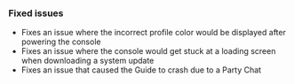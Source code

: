 ### Fixed issues
- Fixes an issue where the incorrect profile color would be displayed after powering the console
- Fixes an issue where the console would get stuck at a loading screen when downloading a system update
- Fixes an issue that caused the Guide to crash due to a Party Chat